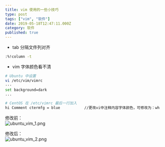 ```yaml
---
title: vim 使用的一些小技巧
type: post
tags: ["vim", "软件"]
date: 2019-05-18T12:47:11.000Z
category: 软件
published: true
---
```


- tab 分隔文件列对齐

```bash
:%!column -t
```

- vim 字体颜色看不清

```bash
# Ubuntu 中设置
vi /etc/vim/vimrc
···
set background=dark
...
```

```bash
# CentOS 在 /etc/vimrc 最后一行加入
hi Comment ctermfg = blue           //更改vi中注释内容字体颜色，可修改为：white、darkyellow、//blue等颜色
```

修改前：<br />![ubuntu_vim_1.png](http://qiniu.bioitee.com/yuque/0/2019/png/126032/1559372667519-27fbd607-668a-423d-8fd4-42e8d427976e.png#align=left&display=inline&height=292&name=ubuntu_vim_1.png&originHeight=292&originWidth=554&size=14789&status=done&width=554)

修改后：<br />![ubuntu_vim_2.png](http://qiniu.bioitee.com/yuque/0/2019/png/126032/1559372686477-e552f700-3a76-483c-8b50-b12ff5d57127.png#align=left&display=inline&height=290&name=ubuntu_vim_2.png&originHeight=290&originWidth=559&size=14858&status=done&width=559)
